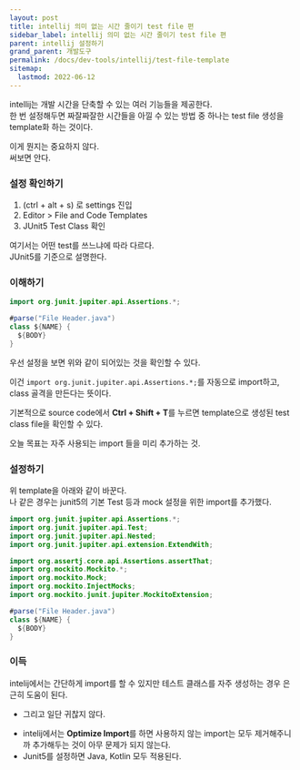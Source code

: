 ```yaml
---
layout: post
title: intellij 의미 없는 시간 줄이기 test file 편
sidebar_label: intellij 의미 없는 시간 줄이기 test file 편
parent: intellij 설정하기
grand_parent: 개발도구
permalink: /docs/dev-tools/intellij/test-file-template
sitemap:
  lastmod: 2022-06-12
---
```


intellij는 개발 시간을 단축할 수 있는 여러 기능들을 제공한다.  
한 번 설정해두면 짜잘짜잘한 시간들을 아낄 수 있는 방법 중 하나는 test file 생성을 template화 하는 것이다.

이게 뭔지는 중요하지 않다.  
써보면 안다.

### 설정 확인하기

1. (ctrl + alt + s) 로 settings 진입
2. Editor > File and Code Templates
3. JUnit5 Test Class 확인

여기서는 어떤 test를 쓰느냐에 따라 다르다.  
JUnit5를 기준으로 설명한다.


### 이해하기

```java
import org.junit.jupiter.api.Assertions.*;

#parse("File Header.java")
class ${NAME} {
  ${BODY}
}
```

우선 설정을 보면 위와 같이 되어있는 것을 확인할 수 있다.  

이건 `import org.junit.jupiter.api.Assertions.*;`를 자동으로 import하고, class 골격을 만든다는 뜻이다.

기본적으로 source code에서 **Ctrl + Shift + T**를 누르면 template으로 생성된 test class file을 확인할 수 있다.

오늘 목표는 자주 사용되는 import 들을 미리 추가하는 것.


### 설정하기

위 template을 아래와 같이 바꾼다.  
나 같은 경우는 junit5의 기본 Test 등과 mock 설정을 위한 import를 추가했다.

```java
import org.junit.jupiter.api.Assertions.*;
import org.junit.jupiter.api.Test;
import org.junit.jupiter.api.Nested;
import org.junit.jupiter.api.extension.ExtendWith;

import org.assertj.core.api.Assertions.assertThat;
import org.mockito.Mockito.*;
import org.mockito.Mock;
import org.mockito.InjectMocks;
import org.mockito.junit.jupiter.MockitoExtension;

#parse("File Header.java")
class ${NAME} {
  ${BODY}
}
```


### 이득

intelij에서는 간단하게 import를 할 수 있지만 테스트 클래스를 자주 생성하는 경우 은근히 도움이 된다.  
- 그리고 일단 귀찮지 않다.  

+ intelij에서는 **Optimize Import**를 하면 사용하지 않는 import는 모두 제거해주니까 추가해두는 것이 아무 문제가 되지 않는다.  
+ Junit5를 설정하면 Java, Kotlin 모두 적용된다.
